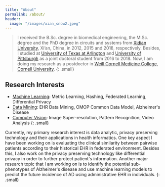 ```yaml
---
title: "About"
permalink: /about/
header:
  image: "/images/xian_snow2.jpeg"
---
```


> I received the B.Sc. degree in biomedical engineering, the M.Sc. degree and the PhD degree in circuits and
systems from [Xidian University](https://en.xidian.edu.cn/), Xi’an, China, in 2012, 2015 and 2018, respectively. 
Besides, I studied at [University of Texas at Arlington](https://www.uta.edu/) and [University of Pittsburgh](https://www.pitt.edu/) as a joint doctoral student from 2016 to 2018. Now, I am doing my research as a postdoctor in [Weill Cornell Medicine College](https://weill.cornell.edu/), [Cornell University](https://www.cornell.edu/).
{: .small}

## Research Interests

* [Machine Learning](https://en.wikipedia.org/wiki/Machine_learning): Metric Learning, Hashing, Federated Learning, Differential Privacy
* [Data Mining](https://en.wikipedia.org/wiki/Data_mining): EHR Data Mining, OMOP Common Data Model, Alzheimer's Disease
* [Computer Vision](https://en.wikipedia.org/wiki/Computer_vision): Image Super-resolution, Pattern Recognition, Video Analysis
{: .small}

Currently, my primary research interest is data analytic, privacy preserving technology and their applications in health informatics. One key aspect I have been working on is evaluating the clinical similarity between pairwise patients according to their historical EHR in federated environment. Besides this, I also work on the privacy preserving technology like differential privacy in order to further protect patient's information. Another major research topic that I am working on is to identify the potential sub-phenotypes of Alzheimer's disease and use machine learning models to predict the future incidence of AD using administrative EHR in individuals.
{: .small}

